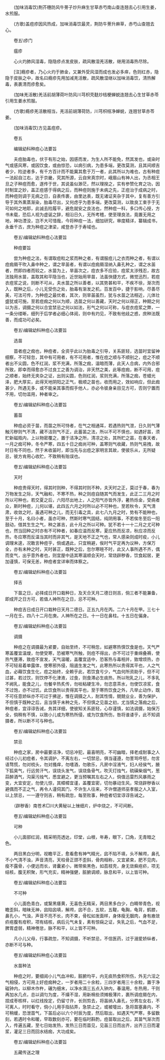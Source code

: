 <!-- { "loadSidebar": true } -->
　　(加味消毒饮)荆芥穗防风牛蒡子炒升麻生甘草赤芍南山查连翘去心引用生姜，水煎服。

　　(方歌)盖痘疹因风热成，加味消毒饮最灵，荆防牛蒡升麻草，赤芍山查翘去心。

　　卷五\疹门

　　瘟疹

　　心火灼肺风湿毒，隐隐疹点发皮肤，疏风散湿羌活散，继用消毒热尽除。

　　[注]瘾疹者，乃心火灼于肺金，又兼外受风湿而成也发必多痒，色则红赤，隐隐于皮肤之中，故名曰瘾疹先用加减羌活散，疏风散湿继以加味消毒饮，清热解毒，表裹清而疹愈矣。

　　(加味羌活散)羌活前胡薄荷叶防风川芎枳壳麸炒桔梗蝉蜕连翘去心生甘草赤苓引用生姜水煎服。

　　(方歌)瘾疹羌活散相当，羌活前胡薄荷防，川芎枳桔净蝉蜕，连翘甘草赤苓姜。

　　(加味消毒饮)方见盖痘疹。

　　卷五

　　编辑幼科种痘心法要旨

　　夫痘胎毒也，伏于有形之始，因感而发，为生人所不能免，然其发也，或染时气或感风寒，或因饮食，或由惊恐，以病引病，为患多端，更改莫测，且其间顺吉者少，险逆者多，有千方百计而不能冀其愈于万一者，此其所以为难也，古有种痘一法起自江右，达于京畿，究其所源，云自宋真宗时，峨眉山有神人出，为丞相王旦之子种痘而愈，遂传于世，其说虽似渺茫，然以理揆之，实有参赞化育之功，因时制宜之妙，盖正痘感于得病之后，而种痘则施于未病之先，正痘治于成病之时，而种痘则调于无病之日，自表传裹，由里达表，既无诸证夹杂于其中，复有善方引导于其外熏蒸渐染，胎毒尽出，又何虑乎为患多端，更改莫测，以致良工束手于无可如何之地耶，此诚去险履平，避危就安之良法也，然种痘一科，多口传心授，方书未载，恐后人视为虚诞之辞，相沿日久，无所考稽，使至理良法，竟置无用之地，神功湮没，岂不大可惜哉，今将种痘一法，细加研究，审度精详，纂辑成书，永垂千古，庶为种痘之津梁，咸登赤子于寿域也。

　　卷五\编辑幼科种痘心法要旨

　　种痘要旨

　　尝为种痘之法，有谓取痘粒之浆而种之者，有谓服痘儿之衣而种之者，有谓以痘痂屑干吹入鼻中种之，谓之旱苖者，有谓以痘痂屑湿纳入鼻孔种之，谓之水苖者，然即四者而较之，水苗为上，旱苖次之，痘衣多不应验，痘浆太涉残忍，故古法独用水苗，盖取其和平隐当也，近世始用旱苗，法虽快捷方式，微觉迅烈，若痘衣痘浆之说，则断不可从，夫水苗之所以善者，以其势甚和平，不疾不徐，渐次而入，既种之后，小儿无受伤之处，胎毒有渐发之机，百发百中，捷于影响，尽善尽美，可法可传，为种痘之最优者，其次，则旱苖虽烈，犹与水苗之法相近，儿体壮盛犹或可施，至若痘痂之何以为顺，选苗之何以善藏，天时之何以得正，种期之何以为吉，调摄之何以合宜禁忌之何以如法，形气之何以可称，与痘衣痘浆之弊，一一条分缕晰，细列于后学者必细心体阅，则中有灼见，不致有他歧之惑，庶种法既善，而成功可必矣。

　　卷五\编辑幼科种痘心法要旨

　　选苗

　　苗者痘之痂也，种痘者，全资乎此以为胎毒之引导，关系匪轻，选苗时宜留神细察，不可轻忽，其中有可用者，有不可用者，惟在痘之顺与不顺别之，痘之不顺者出不尖圆，色不红润，浆不充满，所落之痂，温暗而薄，此天人合病，内外合邪所致，即幸而得愈亦不过良工之善为调治，非天然之美，此等痘痂，断不可用，痘之顺者，始终无夹杂之证，出则尖圆，色则红润，浆则充满，所落之痂，苍蜡光泽，肥大厚实，此得天地阴阳之正气，极顺之苗也，收而用之，效如响应，但此痂甚少，所遇无多，或不能亲其事而假手他人，亦必令彼身亲目见方可，否则宁置而不用，切勿滥用，种者审之。

　　卷五\编辑幼科种痘心法要旨

　　蓄苗

　　种痘必资于苗，而苗之所可恃者，在气之相通耳，若遇热则气泄，日久则气薄触污秽则气不清，藏不洁则气不正，此蓄苖之法，所以不可不慎也，如遇好苖，须贮新磁瓶内，上以物密覆之，置于洁净之所，清凉之处，其所贮之苖，在春天者，一月之痂可种，冬令严寒，四五十日之痂尚可种，盖寒则气收藏，热则气易拽，故时日有不同也，然于未收苖时，即当先与出痘之家明言其故，使彼乐从，无所疑忌，彼方肯用心收贮，不致稍有贻误也。

　　卷五\编辑幼科种痘心法要旨

　　天时

　　种痘贵得天时，得其时则种，不得其时则不种，夫天时之正，莫过于春，春为万物发生之际，天气融和，不寒不热，种之则痘自随其气而发生，此正二三月之时所以可种也，若交夏之后，六阳尽出地上，人之阳气亦皆外浮，暑热烁金，受病者众，斯时种痘，儿何以堪，此四五六月之时所以必不可种也，至若秋令，天气清肃，收敛之时，虽遇可种之儿，而无引毒之具，此七八九月之时，势有不能种也，至于十月，名曰小者，虽亦可种，然斯时寒气固结，纯阴用事，不若俟冬至后一阳鼓动，借其生生之气，种之甚吉，此十月之所以可种。犹不若十一十二月之尤可种也，然当回种之时亦有不可种者，如春应温而反寒，夏应热而反凉，秋应凉而反热，冬应寒而反温当其时而非其气，是天地不正之气也，常人感染则成时疫，小儿调理末遑，况敢言种痘乎，倘或遇此，只宜稍避，俟时气平定再为议种，方保万全，亦有未种之时，天时甚正，既种之后，忽尔寒暄不时，此又人事所遇不齐，偶而变气，出乎意外者也，则宜屋中适其寒温顺会天时，常烧辟秽香，饮食起居，更加谨慎，可保无恙，种痘者宜详审而体察之。

　　卷五\编辑幼科种痘心法要旨

　　择吉

　　下苗之日，必择成日开口栽种日，及天合天月二德日则吉，倘三者不能兼备，即成开之日方可，若值人神所在之日，忌不可种。

　　种痘吉日成日开口栽种日天月二德日。正五九月在丙。二六十月在甲。三七十一月在壬。四八十二月在庚。人神所在之日。十一日在鼻柱。十五日在偏身。

　　卷五\编辑幼科种痘心法要旨

　　调摄

　　种痘之在调摄最为紧要，自始至终，不可稍忽，如避寒热慎饮食是也，天气严寒盖覆宜温燰，勿使受寒，恐被寒气所触，则痘不得出，亦不可过于重绵叠褥，使热气壅滞，致痘不宣发，天气温暖，盖覆宜适中，恐客热与毒相并，致增烦热，亦不可轻易着单露体，使寒邪外侵，阻遏生发之气，此寒热所以贵得其平也，人之气血，必藉饮食生化，痘之始终，全赖乎此，若饮食亏少，气血何所资助乎，但不可过甚，若过饮，则饮停不化津液，过食，则食滞必生痰热，所以吮乳之儿，不多乳不阙乳，能食之儿，勿餐辛热炙传，勿啖粘硬生冷，勿恣意茶水，勿使饮凉浆，食不过饱，亦不过饥，此饮食所以贵得其平也，至于寒热饮食之外，凡举止动作，既不可任意娇纵亦不可过于拂逆，惟在调摄之人，耐其性情，兢兢业业，善为保护，不但慎于既种之后，且当慎于未种之先，不但慎之见苗之初，尤当慎之落痂之后，种痘者，宜谆谆告诫，务其详细，使彼知关系匪轻，心存谨慎，如法调摄，始保万全，倘稍有不慎，以致小儿或为寒热所侵，或为饮食所伤，咎将谁诿乎，此不知调摄者，所以断不可与种也。

　　卷五\编辑幼科种痘心法要旨

　　禁忌

　　种痘之家，房中最要洁净，切忌冲犯，最喜明亮，不可幽暗，择老成耐事之人经过小儿初痘者，令其调护，不离左右，一切禁忌，俱当谨遵，勿詈骂呼怒，勿言语骛慌，勿对梳头，勿对搔痒，勿嗜酒，勿歌乐，凡房中淫液气，妇人经侯气，腋下狐臭气，行远劳汗气，误烧头发气，误烧鱼骨气，吹灭灯烛气，硫磺柴烟气，葱蒜醉酒气，沟渠污烛气，悉宜避之，更当预嘱其左右之人，倘值迅雷烈风暴雨之变，大宜安定，勿使儿惊，其幛幛宜谨，盖覆宜密，切勿暴动生风，常烧辟秽香以避偶而不正之气，再令人谨伺其门，不许生人往来，不许僧道师巫孝服之人入室，以上禁忌，一一遵守则吉，稍有疏忽，每至败事，种痘者切宜谆谆告诫之。

　　（辟秽香）南苍术□川大黄秘以上锉细片，炉中烧之，不可间断。

　　卷五\编辑幼科种痘心法要旨

　　可种

　　小儿面部红润，精采明亮透达，印堂，山根，年寿，眼下，囗角，无青暗之色。

　　两目黑白分明，视瞻平正，愈看愈有神气精光，囟不陷不填，头不解颅，鼻孔不小气清不浊，声音清亮，天柱骨正颈不歪斜，骨肉相称，又宜紧束，肥不见肉，瘦不露骨，小便远而长，肾囊紧小，微带紫黑色，如荔枝壳，身无敛癣疮疥，项无结核，腹无积聚，形气充实，精神强健，脏腑调顺，脉息和平，以上皆可种。

　　卷五\编辑幼科种痘心法要旨

　　不可种

　　小儿面色青白，或黧黑痿黄，无喜色无精采，两目黑多白少，白睛带青色，视瞻歪斜，暗昧无神，囟陷囟填，解颅，囟不合，五软，五鞮，龟胸，龟背，鹤膝，鼻孔小，气浊，声音不亮不长，肉不束，骨松如发面样，身体瘦无胭肉，身有廒敛疥疮腹有疳积，项有结核，病后元气未复，素有惊痫之证，失乳之后，气血不足，脾胃虚弱，精神倦怠，脉不和平，以上皆不可种。

　　凡小儿父母，行事疏忽，不知调摄，不听禁忌，不信医药，过于溺爱娇纵者，亦断不可与种。

　　卷五\编辑幼科种痘心法要旨

　　水苗种法

　　种痘之时，要细阅小儿气血冲和，脏腑均平，内无痰热食积所伤，外无六淫之气相侵，方可用上好痘痂种之，一岁者用二十余粒，三四岁者用三十余粒，置于净磁钟内，以柳木作杵，碾为细末，以净水滴三五点入钟内，春温用，冬热用，干则再加水几点，总以调匀为度，不燥不湿，用新棉些须摊极薄片，裹所调痘屑在内，捏成枣核样，以红线拴定，仍留寸许，长则剪去，将苖纳入鼻孔，分男左女右，不可离人，时时看守，倘小儿用手指拈弄，急禁止之，或被嚏出，急将苗塞鼻内，不可稍缓，恐泄苗气，下苖后必以六个时辰为度，然后取出，如遇天气严寒，多留数刻，若遇时令和暖，早取数刻亦可，要在临时斟酌，痘苗取出之后，其苗气渐次而入，传遍五藏，至七日始发热，发热三日而苗见，见苖三日而出齐，出齐三日而灌浆，灌足三日而回水结痂，大功成矣。

　　卷五\编辑幼科种痘心法要旨

　　五藏传送之理


